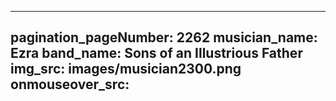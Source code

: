 ------
pagination_pageNumber: 2262
musician_name: Ezra
band_name: Sons of an Illustrious Father
img_src: images/musician2300.png
onmouseover_src: 
------